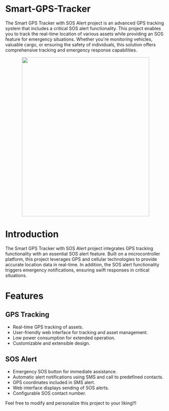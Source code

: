 # Smart-GPS-Tracker
The Smart GPS Tracker with SOS Alert project is an advanced GPS tracking system that includes a critical SOS alert functionality. This project enables you to track the real-time location of various assets while providing an SOS feature for emergency situations. Whether you're monitoring vehicles, valuable cargo, or ensuring the safety of individuals, this solution offers comprehensive tracking and emergency response capabilities.
<br/>
<p align="center">
<img src="https://github.com/thisariii01/Smart-GPS-Tracker/assets/129175106/9a3bcecd-e080-4072-90c5-ba3332d62f24" width="400" height="500">
</p>



# Introduction
The Smart GPS Tracker with SOS Alert project integrates GPS tracking functionality with an essential SOS alert feature. Built on a microcontroller platform, this project leverages GPS and cellular technologies to provide accurate location data in real-time. In addition, the SOS alert functionality triggers emergency notifications, ensuring swift responses in critical situations.

# Features
## GPS Tracking
* Real-time GPS tracking of assets.
* User-friendly web interface for tracking and asset management.
* Low power consumption for extended operation.
* Customizable and extensible design.

## SOS Alert
* Emergency SOS button for immediate assistance.
* Automatic alert notifications using SMS and call to predefined contacts.
* GPS coordinates included in SMS alert.
* Web interface displays sending of SOS alerts.
* Configurable SOS contact number.

Feel free to modify and personalize this project to your liking!!!
